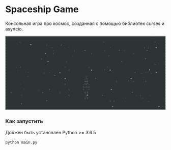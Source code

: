 # Spaceship Game

Консольная игра про космос, созданная c помощью библиотек curses и asyncio. 

![](./gif_sample/game_sample.gif)


### Как запустить
Должен быть установлен Python >= 3.6.5

```bash
python main.py
```
 

